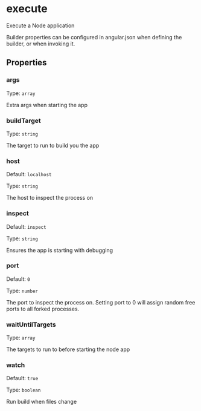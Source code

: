 # execute

Execute a Node application

Builder properties can be configured in angular.json when defining the builder, or when invoking it.

## Properties

### args

Type: `array`

Extra args when starting the app

### buildTarget

Type: `string`

The target to run to build you the app

### host

Default: `localhost`

Type: `string`

The host to inspect the process on

### inspect

Default: `inspect`

Type: `string`

Ensures the app is starting with debugging

### port

Default: `0`

Type: `number`

The port to inspect the process on. Setting port to 0 will assign random free ports to all forked processes.

### waitUntilTargets

Type: `array`

The targets to run to before starting the node app

### watch

Default: `true`

Type: `boolean`

Run build when files change
